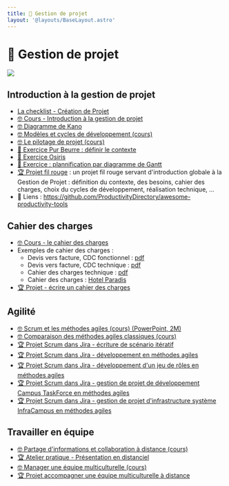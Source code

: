 ```yaml
---
title: 📅 Gestion de projet
layout: '@layouts/BaseLayout.astro'
---
```


# 📅 Gestion de projet

![](@assets/undraw/undraw_scrum-board_uqku.svg)

## Introduction à la gestion de projet

- [La checklist - Création de Projet](/projet/checklist-creation-projet)
- [🤓 Cours - Introduction à la gestion de projet](/projet/intro)
- [🤓 Diagramme de Kano](/projet/kano)
- [🤓 Modèles et cycles de développement (cours)](/projet/modeles_dev)
- [🤓 Le pilotage de projet (cours)](/projet/pilotage-projet)
- [📝 Exercice Pur Beurre : définir le contexte](/projet/exo-pur-beurre)
- [📝 Exercice Osiris](/projet/exo-contexte-osiris)
- [📝 Exercice : plannification par diagramme de Gantt](/projet/exo-gantt)
- [🏆 Projet fil rouge](/projet/projet-fil-rouge) : un projet fil rouge servant d'introduction globale à la Gestion de Projet : définition du contexte, des besoins, cahier des charges, choix du cycles de développement, réalisation technique, ...
- 🔗 Liens : <https://github.com/ProductivityDirectory/awesome-productivity-tools>

## Cahier des charges

- [🤓 Cours - le cahier des charges](/projet/cdc)
- Exemples de cahier des charges :
  - Devis vers facture, CDC fonctionnel : [pdf](/cours/cdc/dvf_fonctionnel.pdf)
  - Devis vers facture, CDC technique  : [pdf](/cours/cdc/dvf_technique.pdf)
  - Cahier des charges technique : [pdf](/cours/cdc/ex_t1.pdf)
  - Cahier des charges : [Hotel Paradis](https://docs.google.com/document/d/1k1kHGk7QgoY3-hMCi0CURhRDo0zMawqyDluuXvYmq5E)
- [🏆 Projet - écrire un cahier des charges](/projet/projet-cdc)

## Agilité

- [🤓 Scrum et les méthodes agiles (cours) (PowerPoint, 2M)](/cours/scrum.pptx)
- [🤓 Comparaison des méthodes agiles classiques (cours)](/projet/agile/comparaison-methodes)
- [🏆 Projet Scrum dans Jira - écriture de scénario itératif](/projet/agile/projet_jira)
- [🏆 Projet Scrum dans Jira - développement en méthodes agiles](/projet/agile/projet-scrum)
- [🏆 Projet Scrum dans Jira - développement d'un jeu de rôles en méthodes agiles](/projet/agile/projet_jeu_role)
- [🏆 Projet Scrum dans Jira - gestion de projet de développement Campus TaskForce en méthodes agiles](/projet/agile/projet_scrum_dev_campus)
- [🏆 Projet Scrum dans Jira - gestion de projet d'infrastructure système InfraCampus en méthodes agiles](/projet/agile/projet_scrum_sysops_campus)

## Travailler en équipe

- [🤓 Partage d'informations et collaboration à distance (cours)](/projet/presentation-distance-outils-collab)
- [🏆 Atelier pratique - Présentation en distanciel](/projet/atelier-presentation_distanciel)
- [🤓 Manager une équipe multiculturelle (cours)](/projet/multiculturel)
- [🏆 Projet accompagner une équipe multiculturelle à distance](/projet/projet-multiculturel)

